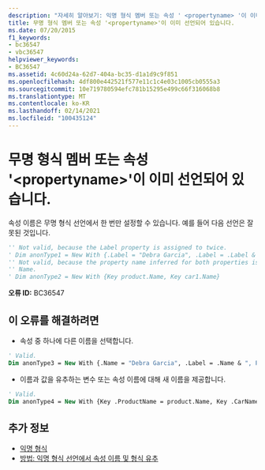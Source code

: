 ```yaml
---
description: "자세히 알아보기: 익명 형식 멤버 또는 속성 ' <propertyname> '이 이미 선언 되어 있습니다."
title: 무명 형식 멤버 또는 속성 '<propertyname>'이 이미 선언되어 있습니다.
ms.date: 07/20/2015
f1_keywords:
- bc36547
- vbc36547
helpviewer_keywords:
- BC36547
ms.assetid: 4c60d24a-62d7-404a-bc35-d1a1d9c9f851
ms.openlocfilehash: 4df800e442521f577e11c1c4e03c1005cb0555a3
ms.sourcegitcommit: 10e719780594efc781b15295e499c66f316068b8
ms.translationtype: MT
ms.contentlocale: ko-KR
ms.lasthandoff: 02/14/2021
ms.locfileid: "100435124"
---
```

# <a name="anonymous-type-member-or-property-propertyname-is-already-declared"></a>무명 형식 멤버 또는 속성 '\<propertyname>'이 이미 선언되어 있습니다.

속성 이름은 무명 형식 선언에서 한 번만 설정할 수 있습니다. 예를 들어 다음 선언은 잘못된 것입니다.  
  
```vb  
'' Not valid, because the Label property is assigned to twice.  
' Dim anonType1 = New With {.Label = "Debra Garcia", .Label = .Label & ", President"}  
'' Not valid, because the property name inferred for both properties is  
'' Name.  
' Dim anonType2 = New With {Key product.Name, Key car1.Name}  
```  
  
 **오류 ID:** BC36547  
  
## <a name="to-correct-this-error"></a>이 오류를 해결하려면  
  
- 속성 중 하나에 다른 이름을 선택합니다.  
  
```vb  
' Valid.  
Dim anonType3 = New With {.Name = "Debra Garcia", .Label = .Name & ", President"}  
```  
  
- 이름과 값을 유추하는 변수 또는 속성 이름에 대해 새 이름을 제공합니다.  
  
```vb  
' Valid.  
Dim anonType4 = New With {Key .ProductName = product.Name, Key .CarName = car1.Name}  
```  
  
## <a name="see-also"></a>추가 정보

- [익명 형식](../programming-guide/language-features/objects-and-classes/anonymous-types.md)
- [방법: 익명 형식 선언에서 속성 이름 및 형식 유추](../programming-guide/language-features/objects-and-classes/how-to-infer-property-names-and-types-in-anonymous-type-declarations.md)
